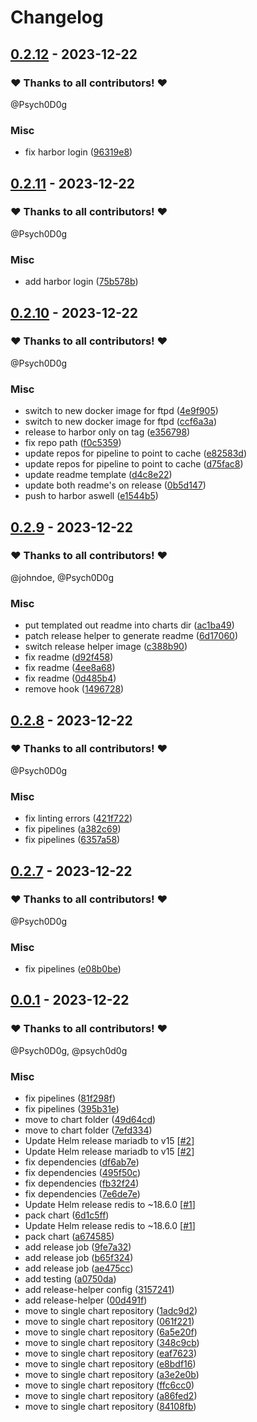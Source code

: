 # Changelog

## [0.2.12](https://github.com/CrystalNET-org/helm-paperless-ngx/releases/tag/0.2.12) - 2023-12-22

### ❤️ Thanks to all contributors! ❤️

@Psych0D0g

### Misc

- fix harbor login ([96319e8](https://github.com/CrystalNET-org/helm-paperless-ngx/commit/96319e8c7079c89dc085a6ae7dae65b292c92d4f))

## [0.2.11](https://github.com/CrystalNET-org/helm-paperless-ngx/releases/tag/0.2.11) - 2023-12-22

### ❤️ Thanks to all contributors! ❤️

@Psych0D0g

### Misc

- add harbor login ([75b578b](https://github.com/CrystalNET-org/helm-paperless-ngx/commit/75b578b5e2f4f8c6054bf2a01a772668f5c78dd9))

## [0.2.10](https://github.com/CrystalNET-org/helm-paperless-ngx/releases/tag/0.2.10) - 2023-12-22

### ❤️ Thanks to all contributors! ❤️

@Psych0D0g

### Misc

- switch to new docker image for ftpd ([4e9f905](https://github.com/CrystalNET-org/helm-paperless-ngx/commit/4e9f905b704656d60d66ac7acfbd2db337694703))
- switch to new docker image for ftpd ([ccf6a3a](https://github.com/CrystalNET-org/helm-paperless-ngx/commit/ccf6a3a78d7a7885aaaab498d3bcacd0161a6eef))
- release to harbor only on tag ([e356798](https://github.com/CrystalNET-org/helm-paperless-ngx/commit/e356798853685affef86ec37d1ee0de06ffd8312))
- fix repo path ([f0c5359](https://github.com/CrystalNET-org/helm-paperless-ngx/commit/f0c5359ef8c5f8ce61332f74675318581ef05375))
- update repos for pipeline to point to cache ([e82583d](https://github.com/CrystalNET-org/helm-paperless-ngx/commit/e82583dc3f23ee9f266b7178743a013ca75d7b72))
- update repos for pipeline to point to cache ([d75fac8](https://github.com/CrystalNET-org/helm-paperless-ngx/commit/d75fac8e4e9c78246eb6af8e9ce8af23854d10ae))
- update readme template ([d4c8e22](https://github.com/CrystalNET-org/helm-paperless-ngx/commit/d4c8e22e2eb46988e2dd7374294bdaba8a10faf9))
- update both readme's on release ([0b5d147](https://github.com/CrystalNET-org/helm-paperless-ngx/commit/0b5d147bd7c73ca9bc28dadd48f7e0c3433e640d))
- push to harbor aswell ([e1544b5](https://github.com/CrystalNET-org/helm-paperless-ngx/commit/e1544b587c01ac195c02fc89f35a2e95c1dd0ccc))

## [0.2.9](https://github.com/CrystalNET-org/helm-paperless-ngx/releases/tag/0.2.9) - 2023-12-22

### ❤️ Thanks to all contributors! ❤️

@johndoe, @Psych0D0g

### Misc

- put templated out readme into charts dir ([ac1ba49](https://github.com/CrystalNET-org/helm-paperless-ngx/commit/ac1ba4930425ed1d876b83a03b40cc73e0d90c40))
- patch release helper to generate readme ([6d17060](https://github.com/CrystalNET-org/helm-paperless-ngx/commit/6d17060fc88a0472cba225ddd29a3a3c39ec7991))
- switch release helper image ([c388b90](https://github.com/CrystalNET-org/helm-paperless-ngx/commit/c388b9091ec690f09c04c6d0459ba10ca0b3d347))
- fix readme ([d92f458](https://github.com/CrystalNET-org/helm-paperless-ngx/commit/d92f45897b696d58530287625081df276c7edda0))
- fix readme ([4ee8a68](https://github.com/CrystalNET-org/helm-paperless-ngx/commit/4ee8a68fd58fe8dacb9bc416848045dac2c80536))
- fix readme ([0d485b4](https://github.com/CrystalNET-org/helm-paperless-ngx/commit/0d485b42a26d28435b7e85300e4630209a3375fc))
- remove hook ([1496728](https://github.com/CrystalNET-org/helm-paperless-ngx/commit/14967280629cf4aafc204767d6dbad8e4db90393))

## [0.2.8](https://github.com/CrystalNET-org/helm-paperless-ngx/releases/tag/0.2.8) - 2023-12-22

### ❤️ Thanks to all contributors! ❤️

@Psych0D0g

### Misc

- fix linting errors ([421f722](https://github.com/CrystalNET-org/helm-paperless-ngx/commit/421f7227335ab11be230bc1064c1757044ed5109))
- fix pipelines ([a382c69](https://github.com/CrystalNET-org/helm-paperless-ngx/commit/a382c6943012ac8a6d71093b0c4520dc3d280529))
- fix pipelines ([6357a58](https://github.com/CrystalNET-org/helm-paperless-ngx/commit/6357a588d786afc197501dee620add01197f2e4c))

## [0.2.7](https://github.com/CrystalNET-org/helm-paperless-ngx/releases/tag/0.2.7) - 2023-12-22

### ❤️ Thanks to all contributors! ❤️

@Psych0D0g

### Misc

- fix pipelines ([e08b0be](https://github.com/CrystalNET-org/helm-paperless-ngx/commit/e08b0bec1dbd6dbe786afc390ad8c8d56ec67593))

## [0.0.1](https://github.com/CrystalNET-org/helm-paperless-ngx/releases/tag/0.0.1) - 2023-12-22

### ❤️ Thanks to all contributors! ❤️

@Psych0D0g, @psych0d0g

### Misc

- fix pipelines ([81f298f](https://github.com/CrystalNET-org/helm-paperless-ngx/commit/81f298fea6e1481d11b75d706e11cbfb3f100821))
- fix pipelines ([395b31e](https://github.com/CrystalNET-org/helm-paperless-ngx/commit/395b31e52e49bfa548e167535cee0876cb2e51b5))
- move to chart folder ([49d64cd](https://github.com/CrystalNET-org/helm-paperless-ngx/commit/49d64cd5b0497ecdc4591c319fdcfdd46c53d11b))
- move to chart folder ([7efd334](https://github.com/CrystalNET-org/helm-paperless-ngx/commit/7efd334aedf9dd21e764db2b404e7d8d154cec03))
- Update Helm release mariadb to v15 [[#2](https://github.com/CrystalNET-org/helm-paperless-ngx/pull/2)]
- Update Helm release mariadb to v15 [[#2](https://github.com/CrystalNET-org/helm-paperless-ngx/pull/2)]
- fix dependencies ([df6ab7e](https://github.com/CrystalNET-org/helm-paperless-ngx/commit/df6ab7e576ee06166bf7c8a9ec58913ed678ae36))
- fix dependencies ([495f50c](https://github.com/CrystalNET-org/helm-paperless-ngx/commit/495f50cd3011409367c768ad0e2c746e5c41bd0b))
- fix dependencies ([fb32f24](https://github.com/CrystalNET-org/helm-paperless-ngx/commit/fb32f24f6b1ba915df90257168ffb3dce37d8a0a))
- fix dependencies ([7e6de7e](https://github.com/CrystalNET-org/helm-paperless-ngx/commit/7e6de7eb1de86fcd7b616921559d0c3d1ee7c6df))
- Update Helm release redis to ~18.6.0 [[#1](https://github.com/CrystalNET-org/helm-paperless-ngx/pull/1)]
- pack chart ([6d1c5ff](https://github.com/CrystalNET-org/helm-paperless-ngx/commit/6d1c5ffdbbec2159a0e634a48193321c8d811aa6))
- Update Helm release redis to ~18.6.0 [[#1](https://github.com/CrystalNET-org/helm-paperless-ngx/pull/1)]
- pack chart ([a674585](https://github.com/CrystalNET-org/helm-paperless-ngx/commit/a674585c3003ae5f8f31d3fe3782babc62c5c448))
- add release job ([9fe7a32](https://github.com/CrystalNET-org/helm-paperless-ngx/commit/9fe7a32339d68cfa4ad63a7a7fc6ab57e4eb43d1))
- add release job ([b65f324](https://github.com/CrystalNET-org/helm-paperless-ngx/commit/b65f32483c2903d48356f0ebed7df419ac97b62c))
- add release job ([ae475cc](https://github.com/CrystalNET-org/helm-paperless-ngx/commit/ae475cc192cb1de6f1185abedb14130e226a251f))
- add testing ([a0750da](https://github.com/CrystalNET-org/helm-paperless-ngx/commit/a0750dae81002f5ca234c86d5ce377748982fe3c))
- add release-helper config ([3157241](https://github.com/CrystalNET-org/helm-paperless-ngx/commit/3157241216e4a54f9d0904cd04eca12a76397a5c))
- add release-helper ([00d491f](https://github.com/CrystalNET-org/helm-paperless-ngx/commit/00d491fd2cbd6901df6da26b68b4671cafe45978))
- move to single chart repository ([1adc9d2](https://github.com/CrystalNET-org/helm-paperless-ngx/commit/1adc9d2bbb56828f3fb7da91d3cd315a4bbf192b))
- move to single chart repository ([061f221](https://github.com/CrystalNET-org/helm-paperless-ngx/commit/061f221c04134d9b71a8e8de16c40f6d389a2dbd))
- move to single chart repository ([6a5e20f](https://github.com/CrystalNET-org/helm-paperless-ngx/commit/6a5e20f1159ef0eca8d2fc36e280a8f40d5a9757))
- move to single chart repository ([348c9cb](https://github.com/CrystalNET-org/helm-paperless-ngx/commit/348c9cb1c00baf1c9df9ed2609862bbf4ba250b1))
- move to single chart repository ([eaf7623](https://github.com/CrystalNET-org/helm-paperless-ngx/commit/eaf7623dc831085313554b83c453f51c1b303734))
- move to single chart repository ([e8bdf16](https://github.com/CrystalNET-org/helm-paperless-ngx/commit/e8bdf164518addce569289627ebe97555dcbae3f))
- move to single chart repository ([a3e2e0b](https://github.com/CrystalNET-org/helm-paperless-ngx/commit/a3e2e0b4dc5921d9d75cd1c059c7d7fbc0be2dc8))
- move to single chart repository ([ffc6cc0](https://github.com/CrystalNET-org/helm-paperless-ngx/commit/ffc6cc0e80de4b7502fcda275c2df60a63cec9cd))
- move to single chart repository ([a86fed2](https://github.com/CrystalNET-org/helm-paperless-ngx/commit/a86fed2c417084a96acccebb04d0705b991b3421))
- move to single chart repository ([84108fb](https://github.com/CrystalNET-org/helm-paperless-ngx/commit/84108fb53d492382e34889ed29cb1419178a956c))
